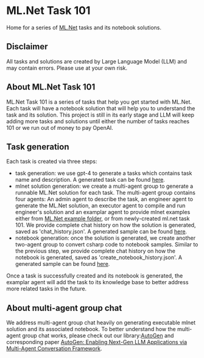 # ML.Net Task 101

Home for a series of [ML.Net](https://github.com/dotnet/machinelearning) tasks and its notebook solutions.

## Disclaimer
All tasks and solutions are created by Large Language Model (LLM) and may contain errors. Please use at your own risk.

## About ML.Net Task 101
ML.Net Task 101 is a series of tasks that help you get started with ML.Net. Each task will have a notebook solution that will help you to understand the task and its solution.
This project is still in its early stage and LLM will keep adding more tasks and solutions until either the number of tasks reaches 101 or we run out of money to pay OpenAI.

## Task generation
Each task is created via three steps:
- task generation: we use gpt-4 to generate a tasks which contains task name and description. A generated task can be found [here](./Anomaly%20Detection%20with%20PCA/result.json).
- mlnet solution generation: we create a multi-agent group to generate a runnable ML.Net solution for each task. The multi-agent group contains four agents: An admin agent to describe the task, an engineer agent to generate the ML.Net solution, an executor agent to compile and run engineer's solution and an examplar agent to provide mlnet examples either from [ML.Net example folder](https://github.com/dotnet/machinelearning/tree/main/docs/samples), or from newly-created ml.net task 101. We provide complete chat history on how the solution is generated, saved as 'chat_history.json'. A generated sample can be found [here](./Anomaly%20Detection%20with%20PCA/chat_history.json).
- notebook generation: once the solution is generated, we create another two-agent group to convert csharp code to notebook samples. Similar to the previous step, we provide complete chat history on how the notebook is generated, saved as 'create_notebook_history.json'. A generated sample can be found [here](./Anomaly%20Detection%20with%20PCA/create_notebook_history.json).

Once a task is successfully created and its notebook is generated, the examplar agent will add the task to its knowledge base to better address more related tasks in the future.

## About multi-agent group chat
We address multi-agent group chat heavily on generating executable mlnet solution and its associated notebook. To better understand how the multi-agent group chat works, please check out our library:[AutoGen](https://github.com/microsoft/autogen) and corresponding paper [AutoGen: Enabling Next-Gen LLM Applications via Multi-Agent Conversation Framework](https://arxiv.org/abs/2308.08155).